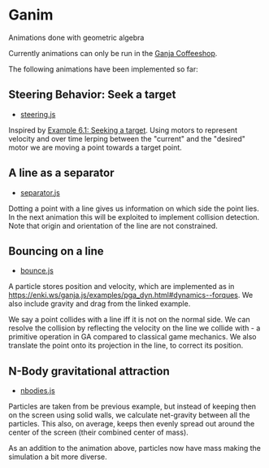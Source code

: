 # Ganim

Animations done with geometric algebra

Currently animations can only be run in the
[Ganja Coffeeshop](https://enkimute.github.io/ganja.js/examples/coffeeshop.html).

The following animations have been implemented so far:

## Steering Behavior: Seek a target

- [steering.js](steering.js)

Inspired by [Example 6.1: Seeking a target](https://natureofcode.com/book/chapter-6-autonomous-agents/#chapter06_example1).
Using motors to represent velocity and over time lerping between the "current" and the "desired" motor
we are moving a point towards a target point.

## A line as a separator

- [separator.js](separator.js)

Dotting a point with a line gives us information
on which side the point lies.
In the next animation this will be
exploited to implement collision detection.
Note that origin and orientation
of the line are not constrained.

## Bouncing on a line

- [bounce.js](bounce.js)

A particle stores position and velocity,
which are implemented as in <https://enki.ws/ganja.js/examples/pga_dyn.html#dynamics--forques>.
We also include gravity and drag from the linked example.

We say a point collides with a line
iff it is not on the normal side.
We can resolve the collision by reflecting
the velocity on the line we collide with
\- a primitive operation in GA compared
to classical game mechanics.
We also translate the point onto its
projection in the line, to correct its position.

## N-Body gravitational attraction

- [nbodies.js](nbodies.js)

Particles are taken from be previous example,
but instead of keeping then on the screen using solid walls,
we calculate net-gravity between all the particles.
This also, on average, keeps then evenly spread out
around the center of the screen (their combined center of mass).

As an addition to the animation above,
particles now have mass making the
simulation a bit more diverse.
